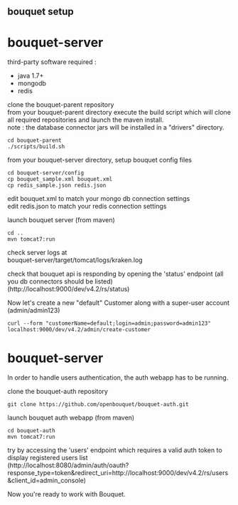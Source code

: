
bouquet setup
-------------

# bouquet-server

third-party software required :
* java 1.7+
* mongodb
* redis

clone the bouquet-parent repository  
from your bouquet-parent directory execute the build script which will clone all required repositories and launch the maven install.  
note : the database connector jars will be installed in a "drivers" directory.  
```
cd bouquet-parent
./scripts/build.sh
```

from your bouquet-server directory, setup bouquet config files  
```
cd bouquet-server/config
cp bouquet_sample.xml bouquet.xml
cp redis_sample.json redis.json
```
edit bouquet.xml to match your mongo db connection settings  
edit redis.json to match your redis connection settings  

launch bouquet server (from maven)  
```
cd ..
mvn tomcat7:run
```

check server logs at  
bouquet-server/target/tomcat/logs/kraken.log  

check that bouquet api is responding by opening the 'status' endpoint (all you db connectors should be listed)  
(http://localhost:9000/dev/v4.2/rs/status)

Now let's create a new "default" Customer along with a super-user account (admin/admin123)  
```
curl --form "customerName=default;login=admin;password=admin123" localhost:9000/dev/v4.2/admin/create-customer
```

# bouquet-server

In order to handle users authentication, the auth webapp has to be running.  

clone the bouquet-auth repository  
```
git clone https://github.com/openbouquet/bouquet-auth.git
```

launch bouquet auth webapp (from maven)
```
cd bouquet-auth
mvn tomcat7:run
```

try by accessing the 'users' endpoint which requires a valid auth token to display registered users list  
(http://localhost:8080/admin/auth/oauth?response_type=token&redirect_uri=http://localhost:9000/dev/v4.2/rs/users&client_id=admin_console)

Now you're ready to work with Bouquet.




